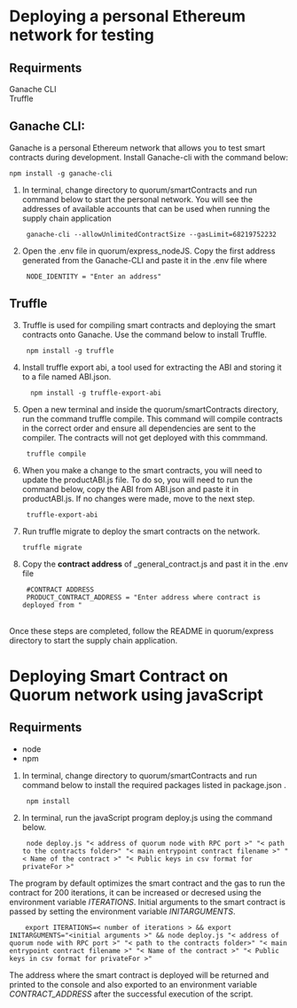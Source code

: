 [//]: # (##############################################################################################)
[//]: # (Copyright Accenture. All Rights Reserved.)
[//]: # (SPDX-License-Identifier: Apache-2.0)
[//]: # (##############################################################################################)

# Deploying a personal Ethereum network for testing

## Requirments 
Ganache CLI<br>
Truffle<br>

## Ganache CLI:
Ganache is a personal Ethereum network that allows you to test smart contracts during development. Install Ganache-cli with the command below:<br>

`npm install -g ganache-cli`

1. In terminal, change directory to quorum/smartContracts and run command below to start the personal network. You will see the addresses of available accounts that can be used when running the supply chain application <br>

        ganache-cli --allowUnlimitedContractSize --gasLimit=68219752232 



2. Open the .env file in quorum/express_nodeJS. Copy the first address generated from the Ganache-CLI and paste it in the .env file where 

        NODE_IDENTITY = "Enter an address"


## Truffle
3. Truffle is used for compiling smart contracts and deploying the smart contracts onto Ganache. Use the command below to install Truffle. <br>

        npm install -g truffle


4. Install truffle export abi, a tool used for extracting the ABI and storing it to a file named ABI.json. 

         npm install -g truffle-export-abi

5. Open a new terminal and inside the quorum/smartContracts directory, run the command truffle compile. This command will compile contracts in the correct order and ensure all dependencies are sent to the compiler. The contracts will not get deployed with this commmand. 
        
        truffle compile 

6. When you make a change to the smart contracts, you will need to update the productABI.js file. To do so, you will need to run the command below, copy the ABI from ABI.json and paste it in productABI.js. If no changes were made, move to the next step.

        truffle-export-abi

7.  Run truffle migrate to deploy the smart contracts on the network. 
        
        truffle migrate

8. Copy the **contract address** of _general_contract.js and past it in the .env file

        #CONTRACT ADDRESS
        PRODUCT_CONTRACT_ADDRESS = "Enter address where contract is deployed from "

<br> Once these steps are completed, follow the README in quorum/express directory to start the supply chain application.

# Deploying Smart Contract on Quorum network using javaScript

## Requirments 
- node<br>
- npm<br>


1. In terminal, change directory to quorum/smartContracts and run command below to install the required packages listed in package.json .<br>

        npm install 

2. In terminal, run the javaScript program deploy.js using the command below.<br>

        node deploy.js "< address of quorum node with RPC port >" "< path to the contracts folder>" "< main entrypoint contract filename >" "< Name of the contract >" "< Public keys in csv format for privateFor >"

 The program by default optimizes the smart contract and the gas to run the contract for 200 iterations, it can be increased or decresed using the environment variable *ITERATIONS*. Initial arguments to the smart contract is passed by setting the environment variable *INITARGUMENTS*.<br>

        export ITERATIONS=< number of iterations > && export INITARGUMENTS="<initial arguments >" && node deploy.js "< address of quorum node with RPC port >" "< path to the contracts folder>" "< main entrypoint contract filename >" "< Name of the contract >" "< Public keys in csv format for privateFor >"

The address where the smart contract is deployed will be returned and printed to the console and also exported to an environment variable *CONTRACT_ADDRESS* after the successful execution of the script.

